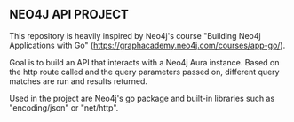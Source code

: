 ## NEO4J API PROJECT 

This repository is heavily inspired by Neo4j's course "Building Neo4j Applications with Go" (https://graphacademy.neo4j.com/courses/app-go/).

Goal is to build an API that interacts with a Neo4j Aura instance. Based on the http route called and the query parameters passed on, different query matches are run and results returned. 

Used in the project are Neo4j's go package and built-in libraries such as "encoding/json" or "net/http". 